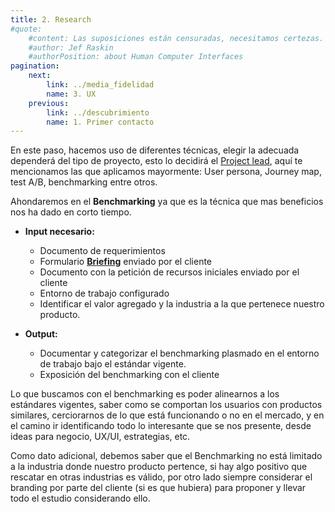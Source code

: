 ```yaml
---
title: 2. Research
#quote:
    #content: Las suposiciones están censuradas, necesitamos certezas.
    #author: Jef Raskin
    #authorPosition: about Human Computer Interfaces
pagination:
    next:
        link: ../media_fidelidad
        name: 3. UX
    previous:
        link: ../descubrimiento
        name: 1. Primer contacto
---
```


En este paso, hacemos uso de diferentes técnicas, elegir la adecuada dependerá del tipo de proyecto, esto lo decidirá el [Project lead](../../roles/#project-lead), aquí te mencionamos las que aplicamos mayormente: User persona, Journey map, test A/B, benchmarking entre otros.

Ahondaremos en el **Benchmarking** ya que es la técnica que mas beneficios nos ha dado en corto tiempo.

- **Input necesario:**
  - Documento de requerimientos
  - Formulario **[Briefing](https://form.jotform.com/221434741955660)** enviado por el cliente
  - Documento con la petición de recursos iniciales enviado por el cliente
  - Entorno de trabajo configurado
  - Identificar el valor agregado y la industria a la que pertenece nuestro producto.

- **Output:**
  - Documentar y categorizar el benchmarking plasmado en el entorno de trabajo bajo el estándar vigente.
  - Exposición del benchmarking con el cliente

Lo que buscamos con el benchmarking es poder alinearnos a los estándares vigentes, saber como se comportan los usuarios con productos similares, cerciorarnos de lo que está funcionando o no en el mercado, y en el camino ir identificando todo lo interesante que se nos presente, desde ideas para negocio, UX/UI, estrategias, etc.

Como dato adicional, debemos saber que el Benchmarking no está limitado a la industria donde nuestro producto pertence, si hay algo positivo que rescatar en otras industrias es válido, por otro lado siempre considerar el branding por parte del cliente (si es que hubiera) para proponer y llevar todo el estudio considerando ello.
